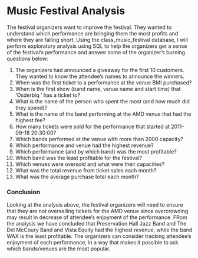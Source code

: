 # Music Festival Analysis
The festival organizers want to improve the festival. They wanted to understand which performance are bringing them the most profits and where they are falling short. Using the class_music_festival database, I will perform exploratory analysis using SQL to help the organizers get a sense of the festival’s performance and answer some of the organizer’s burning questions below:

1. The organizers had announced a giveaway for the first 10 customers. They wanted to know the attendee’s names to announce the winners.
2. When was the first ticket to a performance at the venue BMI purchased?
3. When is the first show (band name, venue name and start time) that ‘Osderbiq ’ has a ticket to?
4. What is the name of the person who spent the most (and how much did they spend)?
5. What is the name of the band performing at the AMD venue that had the highest fee?
6. How many tickets were sold for the performance that started at 2011-09-18 20:30:00?
7. Which bands performed at the venue with more than 2000 capacity?
8. Which performance and venue had the highest revenue?
9. Which performance (and by which band) was the most profitable?
10. Which band was the least profitable for the festival?
11. Which venues were oversold and what were their capacities?
12. What was the total revenue from ticket sales each month?
13. What was the average purchase total each month?

### Conclusion
Looking at the analysis above, the festival organizers will need to ensure that they are not overselling tickets for the AMD venue since overcrowding may result in decrease of attendee’s enjoyment of the performance. FRom the analysis we have concluded that Preservation Hall Jazz Band and The Del McCoury Band and Vista Equity had the highest revenue, while the band WAX is the least profitable. The organizers can consider tracking attendee’s enjoyment of each performance, in a way that makes it possible to ask which bands/venues are the most popular.
